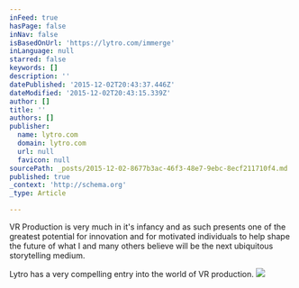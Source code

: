 ```yaml
---
inFeed: true
hasPage: false
inNav: false
isBasedOnUrl: 'https://lytro.com/immerge'
inLanguage: null
starred: false
keywords: []
description: ''
datePublished: '2015-12-02T20:43:37.446Z'
dateModified: '2015-12-02T20:43:15.339Z'
author: []
title: ''
authors: []
publisher:
  name: lytro.com
  domain: lytro.com
  url: null
  favicon: null
sourcePath: _posts/2015-12-02-8677b3ac-46f3-48e7-9ebc-8ecf211710f4.md
published: true
_context: 'http://schema.org'
_type: Article

---
```

VR Production is very much in it's infancy and as such presents one of the greatest potential for innovation and for motivated individuals to help shape the future of what I and many others believe will be the next ubiquitous storytelling medium.

Lytro has a very compelling entry into the world of VR production.
![](https://s3.amazonaws.com/lytro-corp-assets/pictures/coast.jpg)